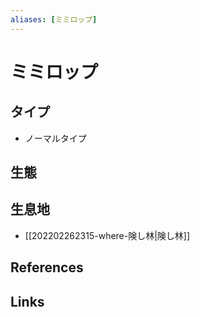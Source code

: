 ```yaml
---
aliases: [ミミロップ]
---
```

# ミミロップ

## タイプ

- ノーマルタイプ

## 生態



## 生息地

- [[202202262315-where-険し林|険し林]]

## References



## Links


